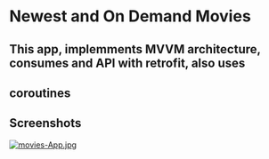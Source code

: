 # Newest and On Demand Movies



## This app, implemments MVVM architecture, consumes and API with retrofit, also uses
## coroutines




## Screenshots

[![movies-App.jpg](https://i.postimg.cc/XY1hgD8h/movies-App.jpg)](https://postimg.cc/Hr5BYzF4)

